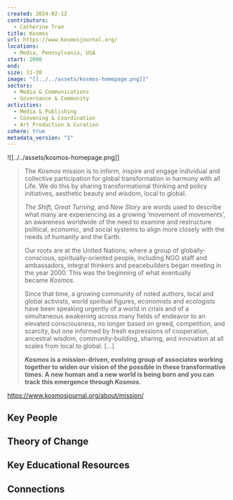 ```yaml
---
created: 2024-02-12
contributors:
  - Catherine Tran
title: Kosmos
url: https://www.kosmosjournal.org/
locations:
  - Media, Pennsylvania, USA
start: 2000
end: 
size: 11-20
image: "[[../../assets/kosmos-homepage.png]]"
sectors:
  - Media & Communications
  - Governance & Community
activities:
  - Media & Publishing
  - Convening & Coordination
  - Art Production & Curation
cohere: true
metadata_version: "1"
---
```

![[../../assets/kosmos-homepage.png]]

>The _Kosmos_ mission is to inform, inspire and engage individual and collective participation for global transformation in harmony with all Life. We do this by sharing transformational thinking and policy initiatives, aesthetic beauty and wisdom, local to global.
>
>_The Shift, Great Turning_, and _New Story_ are words used to describe what many are experiencing as a growing ‘movement of movements’, an awareness worldwide of the need to examine and restructure political, economic, and social systems to align more closely with the needs of humanity and the Earth.
>
>Our roots are at the United Nations, where a group of globally-conscious, spiritually-oriented people, including NGO staff and ambassadors, integral thinkers and peacebuilders began meeting in the year 2000. This was the beginning of what eventually became _Kosmos_.
>
>Since that time, a growing community of noted authors, local and global activists, world spiritual figures, economists and ecologists have been speaking urgently of a world in crisis and of a simultaneous awakening across many fields of endeavor to an elevated consciousness, no longer based on greed, competition, and scarcity, but one informed by fresh expressions of cooperation, ancestral wisdom, community-building, sharing, and innovation at all scales from local to global. [...]
>
>**_Kosmos_ is a mission-driven, evolving group of associates working together to widen our vision of the possible in these transformative times. A new human and a new world is being born and you can track this emergence through _Kosmos_.**

https://www.kosmosjournal.org/about/mission/

## Key People

## Theory of Change

## Key Educational Resources

## Connections







